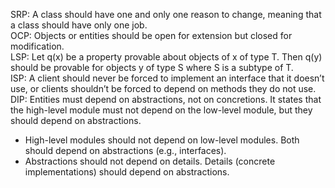 SRP: A class should have one and only one reason to change, meaning that a class should have only one job.  
OCP: Objects or entities should be open for extension but closed for modification.  
LSP: Let q(x) be a property provable about objects of x of type T. Then q(y) should be provable for objects y of type S where S is a subtype of T.  
ISP: A client should never be forced to implement an interface that it doesn’t use, or clients shouldn’t be forced to depend on methods they do not use.  
DIP: Entities must depend on abstractions, not on concretions. It states that the high-level module must not depend on the low-level module, but they should depend on abstractions.
- High-level modules should not depend on low-level modules. Both should depend on abstractions (e.g., interfaces).
- Abstractions should not depend on details. Details (concrete implementations) should depend on abstractions.
